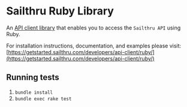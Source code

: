 # Sailthru Ruby Library

An [API client library](https://getstarted.sailthru.com/developers/api-client/libraries-overview/) that enables you to access the `Sailthru API` using Ruby.

For installation instructions, documentation, and examples please visit:
[https://getstarted.sailthru.com/developers/api-client/ruby/](https://getstarted.sailthru.com/developers/api-client/ruby/)

## Running tests

1. `bundle install`
2. `bundle exec rake test`
